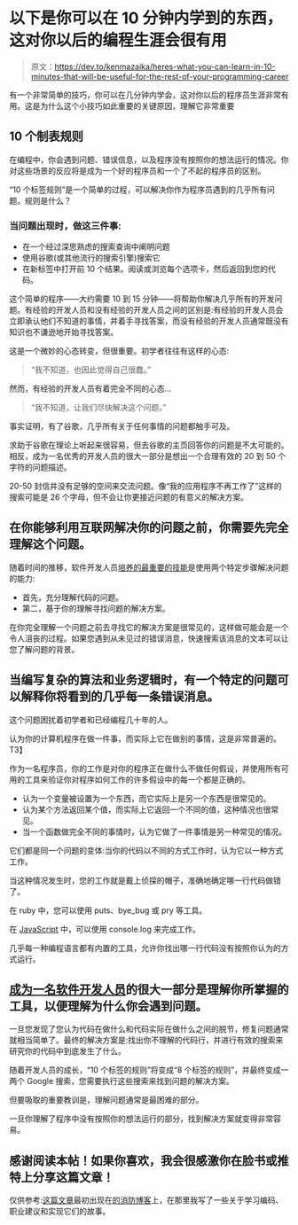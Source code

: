 # 以下是你可以在 10 分钟内学到的东西，这对你以后的编程生涯会很有用

> 原文：<https://dev.to/kenmazaika/heres-what-you-can-learn-in-10-minutes-that-will-be-useful-for-the-rest-of-your-programming-career>

有一个非常简单的技巧，你可以在几分钟内学会，这对你以后的程序员生涯非常有用。这是为什么这个小技巧如此重要的关键原因，理解它非常重要

## 10 个制表规则

在编程中，你会遇到问题、错误信息，以及程序没有按照你的想法运行的情况。你对这些场景的反应将是成为一个好的程序员和一个了不起的程序员的区别。

“10 个标签规则”是一个简单的过程，可以解决你作为程序员遇到的几乎所有问题。规则是什么？

### 当问题出现时，做这三件事:

*   在一个经过深思熟虑的搜索查询中阐明问题
*   使用谷歌(或其他流行的搜索引擎)搜索它
*   在新标签中打开前 10 个结果。阅读或浏览每个选项卡，然后返回到您的代码。

这个简单的程序——大约需要 10 到 15 分钟——将帮助你解决几乎所有的开发问题。有经验的开发人员和没有经验的开发人员之间的区别是:有经验的开发人员会立即承认他们不知道的事情，并着手寻找答案，而没有经验的开发人员通常既没有知识也不谦逊地开始寻找答案。

这是一个微妙的心态转变，但很重要。初学者往往有这样的心态:

> “我不知道，也因此觉得自己很蠢。”

然而，有经验的开发人员有着完全不同的心态…

> “我不知道，让我们尽快解决这个问题。”

事实证明，有了谷歌，几乎所有关于任何事情的问题都触手可及。

求助于谷歌在理论上听起来很容易，但去谷歌的主页回答你的问题是不太可能的。相反，成为一名优秀的开发人员的很大一部分是想出一个合理有效的 20 到 50 个字符的问题描述。

20-50 封信并没有足够的空间来交流问题。像“我的应用程序不再工作了”这样的搜索可能是 26 个字母，但不会让你更接近问题的有意义的解决方案。

## 在你能够利用互联网解决你的问题之前，你需要先完全理解这个问题。

随着时间的推移，软件开发人员[培养的最重要的技能](http://learntocodewith.me/posts/ten-thousand-hours/)是使用两个特定步骤解决问题的能力:

*   首先，充分理解代码的问题。
*   第二，基于你的理解寻找问题的解决方案。

在你完全理解一个问题之前去寻找它的解决方案是很常见的，这样做可能会是一个令人沮丧的过程。如果您遇到从未见过的错误消息，快速搜索该消息的文本可以让您了解问题的背景。

## 当编写复杂的算法和业务逻辑时，有一个特定的问题可以解释你将看到的几乎每一条错误消息。

这个问题困扰着初学者和已经编程几十年的人。

认为你的计算机程序在做一件事，而实际上它在做别的事情，这是非常普遍的。T3】

作为一名程序员，你的工作是对你的程序正在做什么不做任何假设，并使用所有可用的工具来验证你对程序如何工作的许多假设中的每一个都是正确的。

*   认为一个变量被设置为一个东西，而它实际上是另一个东西是很常见的。
*   认为某个方法返回某个值，而实际上它返回一个不同的值，这种情况也很常见。
*   当一个函数做完全不同的事情时，认为它做了一件事情是另一种常见的情况。

它们都是同一个问题的变体:当你的代码以不同的方式工作时，认为它以一种方式工作。

当这种情况发生时，您的工作就是戴上侦探的帽子，准确地确定哪一行代码做错了。

在 ruby 中，您可以使用 puts、bye_bug 或 pry 等工具。

在 [JavaScript](http://blog.thefirehoseproject.com/posts/nodejs-vs-rails/?utm_source=devto&utm_medium=site&utm_campaign=unpaid&utm_content=10_minutes) 中，可以使用 console.log 来完成工作。

几乎每一种编程语言都有内置的工具，允许你找出哪一行代码没有按照你认为的方式运行。

## [成为一名软件开发人员](http://www.thefirehoseproject.com?utm_source=devto&utm_medium=site&utm_campaign=unpaid&utm_content=10_minutes)的很大一部分是理解你所掌握的工具，以便理解为什么你会遇到问题。

一旦您发现了您认为代码在做什么和代码实际在做什么之间的脱节，修复问题通常就相当简单了。最终的解决方案是:找出你不理解的代码行，并进行有效的搜索来研究你的代码中到底发生了什么。

随着开发人员的成长，“10 个标签的规则”将变成“8 个标签的规则”，并最终变成一两个 Google 搜索，您需要执行这些搜索来找到问题的解决方案。

但要吸取的重要教训是，理解问题通常是最困难的部分。

一旦你理解了程序中没有按照你的想法运行的部分，找到解决方案就变得非常容易。

## 感谢阅读本帖！如果你喜欢，我会很感激你在脸书或推特上分享这篇文章！

仅供参考:[这篇文章](http://blog.thefirehoseproject.com/posts/10-minutes-learn-programming/)最初出现在[的消防博客](http://ift.tt/1L2P6yH)上，在那里我写了一些关于学习编码、职业建议和实现它们的故事。